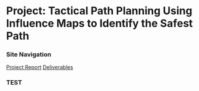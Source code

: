 
# **Project: Tactical Path Planning Using Influence Maps to Identify the Safest Path**

### Site Navigation
[Project Report](master/README.md)
[Deliverables](docs/deliverables.md)


### TEST
